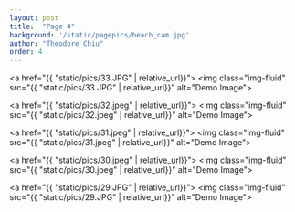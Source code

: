 ```yaml
---
layout: post
title:  "Page 4"
background: '/static/pagepics/beach_cam.jpg'
author: "Theodore Chiu"
order: 4
---
```


<a href="{{ "static/pics/33.JPG" | relative_url}}">
	<img class="img-fluid" src="{{ "static/pics/33.JPG" | relative_url}}" alt="Demo Image">
</a>

<a href="{{ "static/pics/32.jpeg" | relative_url}}">
	<img class="img-fluid" src="{{ "static/pics/32.jpeg" | relative_url}}" alt="Demo Image">
</a>

<a href="{{ "static/pics/31.jpeg" | relative_url}}">
	<img class="img-fluid" src="{{ "static/pics/31.jpeg" | relative_url}}" alt="Demo Image">
</a>

<a href="{{ "static/pics/30.jpeg" | relative_url}}">
	<img class="img-fluid" src="{{ "static/pics/30.jpeg" | relative_url}}" alt="Demo Image">
</a>

<a href="{{ "static/pics/29.JPG" | relative_url}}">
	<img class="img-fluid" src="{{ "static/pics/29.JPG" | relative_url}}" alt="Demo Image">
</a>

